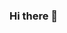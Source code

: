 ### Hi there 👋

<!--
**NFTUSD/NFTUSD** The First stable NFT mintable Token, NFT staking Farm,and Marketplace
